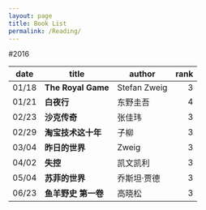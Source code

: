 ```yaml
---
layout: page
title: Book List
permalink: /Reading/
---
```


#2016

|date    |title             |author      |rank |
|--------|------------------|------------|----:|
|01/18   |**The Royal Game**|Stefan Zweig|3    |
|01/21   |**白夜行**        |东野圭吾    |4    |
|02/23   |**沙克传奇**      |张佳玮      |3    |
|02/29   |**淘宝技术这十年**|子柳        |3    |
|03/04   |**昨日的世界**    |Zweig       |3    |
|04/02   |**失控**        |凯文凯利       |3    |
|05/04   |**苏菲的世界**        |乔斯坦·贾德       |3    |
|06/23   |**鱼羊野史 第一卷**        |高晓松       |3    |

